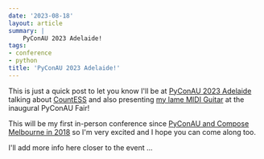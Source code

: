 ```yaml
---
date: '2023-08-18'
layout: article
summary: |
    PyConAU 2023 Adelaide!
tags:
- conference
- python
title: 'PyConAU 2023 Adelaide!'
---
```


This is just a quick post to let you know I'll be at
[PyConAU 2023 Adelaide](https://2023.pycon.org.au/)
talking about
[CountESS](https://github.com/CountESS-Project/CountESS/)
and also presenting 
[my lame MIDI Guitar](/art/midi-hero-2/)
at the inaugural PyConAU Fair!

This will be my first in-person conference since
[PyConAU and Compose Melbourne in 2018](https://nick.zoic.org/art/pycon-2018-sydney/)
so I'm very excited and I hope you can come along too.

I'll add more info here closer to the event ...
